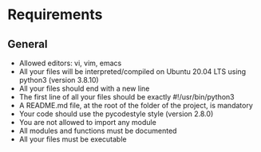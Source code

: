 # Requirements
## General
* Allowed editors: vi, vim, emacs
* All your files will be interpreted/compiled on Ubuntu 20.04 LTS using python3 (version 3.8.10)
* All your files should end with a new line
* The first line of all your files should be exactly #!/usr/bin/python3
* A README.md file, at the root of the folder of the project, is mandatory
* Your code should use the pycodestyle style (version 2.8.0)
* You are not allowed to import any module
* All modules and functions must be documented
* All your files must be executable
